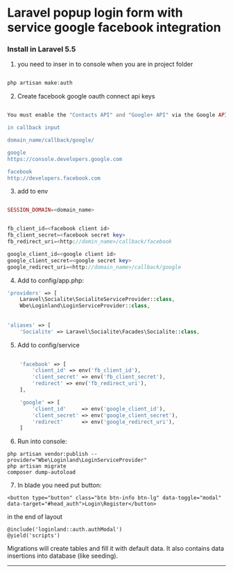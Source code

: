 Laravel popup login form with service google facebook integration
=============

### Install in Laravel 5.5

1. you need to inser in to console when you are in project folder

```php

php artisan make:auth

```


2. Create facebook google oauth connect api keys

```php

You must enable the "Contacts API" and "Google+ API" via the Google API console."

in callback input 

domain_name/callback/google/

google
https://console.developers.google.com

facebook
http://developers.facebook.com

````
3. add to env 

```php

SESSION_DOMAIN=<domain_name>


fb_client_id=<facebook client id>
fb_client_secret=<facebook secret key>
fb_redirect_uri=<http://domin_name>/callback/facebook

google_client_id=<google client id>
google_client_secret=<google secret key>
google_redirect_uri=<http://domain_name>/callback/google

```

4. Add to config/app.php:

```php
'providers' => [
	Laravel\Socialite\SocialiteServiceProvider::class,
    Wbe\Loginland\LoginServiceProvider::class,
	
	
'aliases' => [
	'Socialite' => Laravel\Socialite\Facades\Socialite::class,
```

5. Add to config/service

```php
	
	'facebook' => [
        'client_id' => env('fb_client_id'),
        'client_secret' => env('fb_client_secret'),
        'redirect' => env('fb_redirect_uri'),
    ],

    'google' => [
        'client_id'     => env('google_client_id'),
        'client_secret' => env('google_client_secret'),
        'redirect'      => env('google_redirect_uri'),
    ]
```

     
6. Run into console:

```ssh
php artisan vendor:publish --provider="Wbe\Loginland\LoginServiceProvider"
php artisan migrate
composer dump-autoload
```

7. In blade you need put 
button:
```
<button type="button" class="btn btn-info btn-lg" data-toggle="modal" data-target="#head_auth">Login\Register</button>
```
in the end of layout
```
@include('loginland::auth.authModal')
@yield('scripts')
```
Migrations will create tables and fill it with default data.
It also contains data insertions into database (like seeding). 

---------